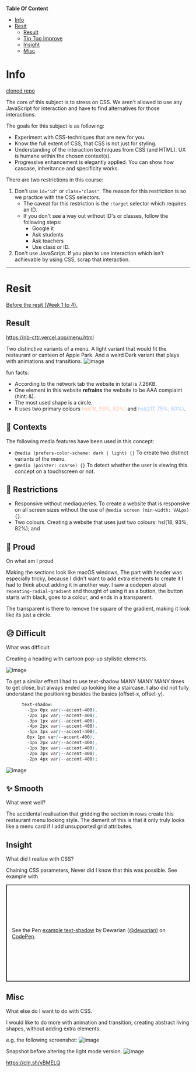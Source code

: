 **Table Of Content**
- [Info](#info)
- [Resit](#resit)
  - [Result](#result)
  - [Tip Top Improve](#tip-top-improve)
  - [Insight](#insight)
  - [Misc](#misc)
# Info

[cloned repo](https://www.github.com/cmda-minor-web/css-to-the-rescue-2021)

The core of this subject is to stress on CSS. We aren't allowed to use any JavaScript for interaction and have to find alternatives for those interactions.

The goals for this subject is as following:

- Experiment with CSS-techniques that are new for you.
- Know the full extent of CSS, that CSS is not just for styling.
- Understanding of the interaction techniques from CSS (and HTML). UX is humane within the chosen context(s).
- Progressive enhancement is elegantly applied. You can show how cascase, inheritance and specificity works.

There are two restrictions in this course:

1. Don't use `id="id"` or `class="class"`. The reason for this restriction is so we practice with the CSS selectors.
   - The caveat for this restriction is the `:target` selector which requires an ID.
   - If you don't see a way out without ID's or classes, follow the following steps:
     - Google it
     - Ask students
     - Ask teachers
     - Use class or ID.
1. Don't use JavaScript. If you plan to use interaction which isn't achievable by using CSS, scrap that interaction.

---

# Resit

[Before the resit (Week 1 to 4).](https://github.com/dewarian/css-to-the-rescue-2021/blob/master/V1-README.md)
## Result

https://nb-cttr.vercel.app/menu.html

Two distinctive variants of a menu. A light variant that would fit the restaurant or canteen of Apple Park. And a weird Dark variant that plays with animations and transitions.
![image](https://user-images.githubusercontent.com/13199349/117883661-f6851280-b2ab-11eb-9411-6187bda10c69.png)

fun facts:
* According to the network tab the website in total is 7.26KB.
* One element in this website **refrains** the website to be AAA complaint (hint: &).
* The most used shape is a circle.
* It uses two primary colours <span style="color: hsl(18, 93%, 82%)">hsl(18, 93%, 82%)</span> and <span style="color: hsl(217, 75%, 80%)">hsl(217, 75%, 80%)</span>.
## **🔎 Contexts**

The following media features have been used in this concept:
* `@media (prefers-color-scheme: dark | light) {}`
  To create two distinct variants of the menu.
* `@media (pointer: coarse) {}`
  To detect whether the user is viewing this concept on a touchscreen or not.

## **🚫 Restrictions**
* Responsive without mediaqueries.
  To create a website that is responsive on all screen sizes without the use of `@media screen (min-width: VALpx) {}`.
* Two colours.
  Creating a website that uses just two colours: hsl(18, 93%, 82%); and 


## **👏 Proud**
On what am I proud

Making the sections look like macOS windows, The part with header was especially tricky, because I didn't want to add extra elements to create it I had to think about adding it in another way. I saw a codepen about `repeating-radial-gradient` and thought of using it as a button, the button starts with black, goes to a colour, and ends in a transparent.

The transparent is there to remove the square of the gradient, making it look like its just a circle.

## **😥 Difficult**
What was difficult

Creating a heading with cartoon pop-up stylistic elements.

![image](https://user-images.githubusercontent.com/13199349/117880466-71e4c500-b2a8-11eb-911c-54d934d65c80.png)

To get a similar effect I had to use text-shadow MANY MANY MANY times to get close, but always ended up looking like a staircase. I also did not fully understand the positioning besides the basics (offset-x, offset-y).



```CSS
      text-shadow:
        -1px 0px var(--accent-400),
        -2px 1px var(--accent-400),
        -3px 1px var(--accent-400),
        -4px 2px var(--accent-400),
        -5px 3px var(--accent-400),
        0px 1px var(--accent-400),
        -1px 2px var(--accent-400),
        -1px 3px var(--accent-400),
        -2px 3px var(--accent-400),
        -2px 4px var(--accent-400);
```
![image](https://user-images.githubusercontent.com/13199349/117880990-fe8f8300-b2a8-11eb-8d89-a9a8113d7cde.png)


## **✨ Smooth**
What went well?

The accidental realisation that gridding the section in rows create this restaurant menu looking style. The demerit of this is that it only truly looks like a menu card if I add unsupported grid attributes.

## Insight
What did I realize with CSS?

Chaining CSS parameters, Never did I know that this was possible. See example with 
<p class="codepen" data-height="265" data-theme-id="dark" data-default-tab="result" data-user="dewarian" data-slug-hash="WNpQBbz" style="height: 265px; box-sizing: border-box; display: flex; align-items: center; justify-content: center; border: 2px solid; margin: 1em 0; padding: 1em;" data-pen-title="example text-shadow">
  <span>See the Pen <a href="https://codepen.io/dewarian/pen/WNpQBbz">
  example text-shadow</a> by Dewarian (<a href="https://codepen.io/dewarian">@dewarian</a>)
  on <a href="https://codepen.io">CodePen</a>.</span>
</p>
<script async src="https://cpwebassets.codepen.io/assets/embed/ei.js"></script>

## Misc
What else do I want to do with CSS.

I would like to do more with animation and transition, creating abstract living shapes, without adding extra elements.

e.g. the following screenshot:
![image](https://user-images.githubusercontent.com/13199349/117882928-1d8f1480-b2ab-11eb-8e79-a5a83f1e3816.png)


Snapshot before altering the light mode version.
![image](https://user-images.githubusercontent.com/13199349/117823347-a8511e80-b26d-11eb-949a-1a5dd40d20bd.png)

https://cln.sh/vBMELQ